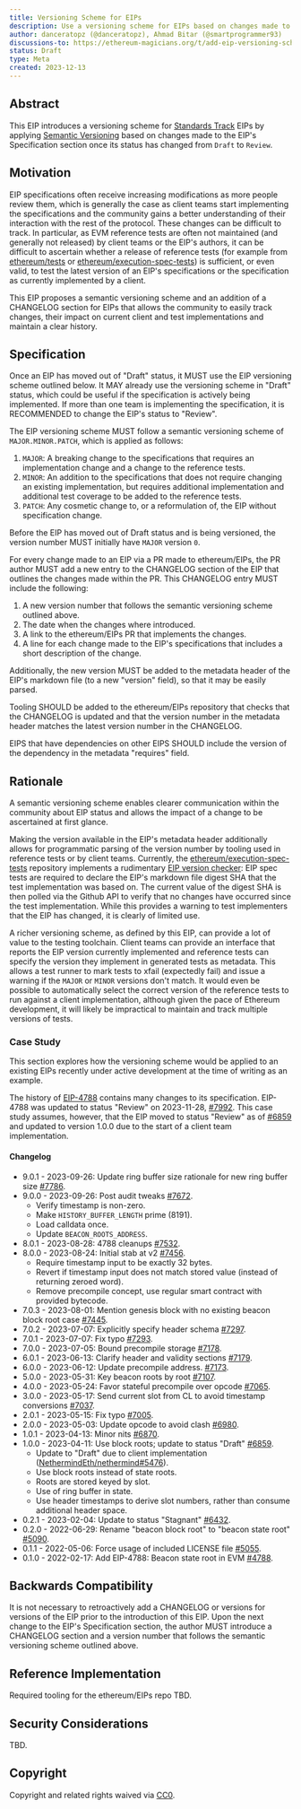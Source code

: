```yaml
---
title: Versioning Scheme for EIPs
description: Use a versioning scheme for EIPs based on changes made to their Specification section.
author: danceratopz (@danceratopz), Ahmad Bitar (@smartprogrammer93)
discussions-to: https://ethereum-magicians.org/t/add-eip-versioning-scheme-for-eips/17295
status: Draft
type: Meta
created: 2023-12-13
---
```


## Abstract

This EIP introduces a versioning scheme for [Standards Track](./eip-1.md#eip-types) EIPs by applying [Semantic Versioning](https://semver.org/) based on changes made to the EIP's Specification section once its status has changed from `Draft` to `Review`.

## Motivation

EIP specifications often receive increasing modifications as more people review them, which is generally the case as client teams start implementing the specifications and the community gains a better understanding of their interaction with the rest of the protocol. These changes can be difficult to track. In particular, as EVM reference tests are often not maintained (and generally not released) by client teams or the EIP's authors, it can be difficult to ascertain whether a release of reference tests (for example from [ethereum/tests](https://github.com/ethereum/tests) or [ethereum/execution-spec-tests](https://github.com/ethereum/execution-spec-tests)) is sufficient, or even valid, to test the latest version of an EIP's specifications or the specification as currently implemented by a client.

This EIP proposes a semantic versioning scheme and an addition of a CHANGELOG section for EIPs that allows the community to easily track changes, their impact on current client and test implementations and maintain a clear history.

## Specification

Once an EIP has moved out of "Draft" status, it MUST use the EIP versioning scheme outlined below. It MAY already use the versioning scheme in "Draft" status, which could be useful if the specification is actively being implemented. If more than one team is implementing the specification, it is RECOMMENDED to change the EIP's status to "Review".

The EIP versioning scheme MUST follow a semantic versioning scheme of `MAJOR.MINOR.PATCH`, which is applied as follows:

1. `MAJOR`: A breaking change to the specifications that requires an implementation change and a change to the reference tests.
2. `MINOR`: An addition to the specifications that does not require changing an existing implementation, but requires additional implementation and additional test coverage to be added to the reference tests.
3. `PATCH`: Any cosmetic change to, or a reformulation of, the EIP without specification change.

Before the EIP has moved out of Draft status and is being versioned, the version number MUST initially have `MAJOR` version `0`.

For every change made to an EIP via a PR made to ethereum/EIPs, the PR author MUST add a new entry to the CHANGELOG section of the EIP that outlines the changes made within the PR. This CHANGELOG entry MUST include the following:

1. A new version number that follows the semantic versioning scheme outlined above.
2. The date when the changes where introduced.
3. A link to the ethereum/EIPs PR that implements the changes.
4. A line for each change made to the EIP's specifications that includes a short description of the change.

Additionally, the new version MUST be added to the metadata header of the EIP's markdown file (to a new "version" field), so that it may be easily parsed.

Tooling SHOULD be added to the ethereum/EIPs repository that checks that the CHANGELOG is updated and that the version number in the metadata header matches the latest version number in the CHANGELOG.

EIPS that have dependencies on other EIPS SHOULD include the version of the dependency in the metadata "requires" field.

## Rationale

A semantic versioning scheme enables clearer communication within the community about EIP status and allows the impact of a change to be ascertained at first glance.

Making the version available in the EIP's metadata header additionally allows for programmatic parsing of the version number by tooling used in reference tests or by client teams. Currently, the [ethereum/execution-spec-tests](https://github.com/ethereum/execution-spec-tests) repository implements a rudimentary [EIP version checker](https://ethereum.github.io/execution-spec-tests/main/writing_tests/reference_specification/): EIP spec tests are required to declare the EIP's markdown file digest SHA that the test implementation was based on. The current value of the digest SHA is then polled via the Github API to verify that no changes have occurred since the test implementation. While this provides a warning to test implementers that the EIP has changed, it is clearly of limited use.

A richer versioning scheme, as defined by this EIP, can provide a lot of value to the testing toolchain. Client teams can provide an interface that reports the EIP version currently implemented and reference tests can specify the version they implement in generated tests as metadata. This allows a test runner to mark tests to xfail (expectedly fail) and issue a warning if the `MAJOR` or `MINOR` versions don't match. It would even be possible to automatically select the correct version of the reference tests to run against a client implementation, although given the pace of Ethereum development, it will likely be impractical to maintain and track multiple versions of tests.

### Case Study

This section explores how the versioning scheme would be applied to an existing EIPs recently under active development at the time of writing as an example.

The history of [EIP-4788](./eip-4788.md) contains many changes to its specification. EIP-4788 was updated to status "Review" on 2023-11-28, [#7992](https://github.com/ethereum/EIPs/pull/7992). This case study assumes, however, that the EIP moved to status "Review" as of [#6859](https://github.com/ethereum/EIPs/pull/6859) and updated to version 1.0.0 due to the start of a client team implementation.

#### Changelog

- 9.0.1 - 2023-09-26: Update ring buffer size rationale for new ring buffer size [#7786](https://github.com/ethereum/EIPs/pull/7786).
- 9.0.0 - 2023-09-26: Post audit tweaks [#7672](https://github.com/ethereum/EIPs/pull/7672).
  - Verify timestamp is non-zero.
  - Make `HISTORY_BUFFER_LENGTH` prime (8191).
  - Load calldata once.
  - Update `BEACON_ROOTS_ADDRESS`.
- 8.0.1 - 2023-08-28: 4788 cleanups [#7532](https://github.com/ethereum/EIPs/pull/7532).
- 8.0.0 - 2023-08-24: Initial stab at v2 [#7456](https://github.com/ethereum/EIPs/pull/7456).
  - Require timestamp input to be exactly 32 bytes.
  - Revert if timestamp input does not match stored value (instead of returning zeroed word).
  - Remove precompile concept, use regular smart contract with provided bytecode.
- 7.0.3 - 2023-08-01: Mention genesis block with no existing beacon block root case [#7445](https://github.com/ethereum/EIPs/pull/7445).
- 7.0.2 - 2023-07-07: Explicitly specify header schema [#7297](https://github.com/ethereum/EIPs/pull/7297).
- 7.0.1 - 2023-07-07: Fix typo [#7293](https://github.com/ethereum/EIPs/pull/7293).
- 7.0.0 - 2023-07-05: Bound precompile storage [#7178](https://github.com/ethereum/EIPs/pull/7178).
- 6.0.1 - 2023-06-13: Clarify header and validity sections [#7179](https://github.com/ethereum/EIPs/pull/7179).
- 6.0.0 - 2023-06-12: Update precompile address. [#7173](https://github.com/ethereum/EIPs/pull/7173).
- 5.0.0 - 2023-05-31: Key beacon roots by root [#7107](https://github.com/ethereum/EIPs/pull/7107).
- 4.0.0 - 2023-05-24: Favor stateful precompile over opcode [#7065](https://github.com/ethereum/EIPs/pull/7065).
- 3.0.0 - 2023-05-17: Send current slot from CL to avoid timestamp conversions [#7037](https://github.com/ethereum/EIPs/pull/7037).
- 2.0.1 - 2023-05-15: Fix typo [#7005](https://github.com/ethereum/EIPs/pull/7005).
- 2.0.0 - 2023-05-03: Update opcode to avoid clash [#6980](https://github.com/ethereum/EIPs/pull/6980).
- 1.0.1 - 2023-04-13: Minor nits [#6870](https://github.com/ethereum/EIPs/pull/6870).
- 1.0.0 - 2023-04-11: Use block roots; update to status "Draft" [#6859](https://github.com/ethereum/EIPs/pull/6859).
  - Update to "Draft" due to client implementation ([NethermindEth/nethermind#5476](https://github.com/NethermindEth/nethermind/pull/5476)).
  - Use block roots instead of state roots.
  - Roots are stored keyed by slot.
  - Use of ring buffer in state.
  - Use header timestamps to derive slot numbers, rather than consume additional header space.
- 0.2.1 - 2023-02-04:  Update to status "Stagnant" [#6432](https://github.com/ethereum/EIPs/pull/6432).
- 0.2.0 - 2022-06-29:  Rename "beacon block root" to "beacon state root" [#5090](https://github.com/ethereum/EIPs/pull/5090).
- 0.1.1 - 2022-05-06: Force usage of included LICENSE file [#5055](https://github.com/ethereum/EIPs/pull/5055).
- 0.1.0 - 2022-02-17: Add EIP-4788: Beacon state root in EVM [#4788](https://github.com/ethereum/EIPs/pull/4788).

## Backwards Compatibility

It is not necessary to retroactively add a CHANGELOG or versions for versions of the EIP prior to the introduction of this EIP. Upon the next change to the EIP's Specification section, the author MUST introduce a CHANGELOG section and a version number that follows the semantic versioning scheme outlined above.

## Reference Implementation

<!--
  This section is optional.

  The Reference Implementation section should include a minimal implementation that assists in understanding or implementing this specification. It should not include project build files. The reference implementation is not a replacement for the Specification section, and the proposal should still be understandable without it.
  If the reference implementation is too large to reasonably be included inline, then consider adding it as one or more files in `../assets/eip-####/`. External links will not be allowed.

  TODO: Remove this comment before submitting
-->

Required tooling for the ethereum/EIPs repo TBD.

## Security Considerations

TBD.

## Copyright

Copyright and related rights waived via [CC0](../LICENSE.md).
